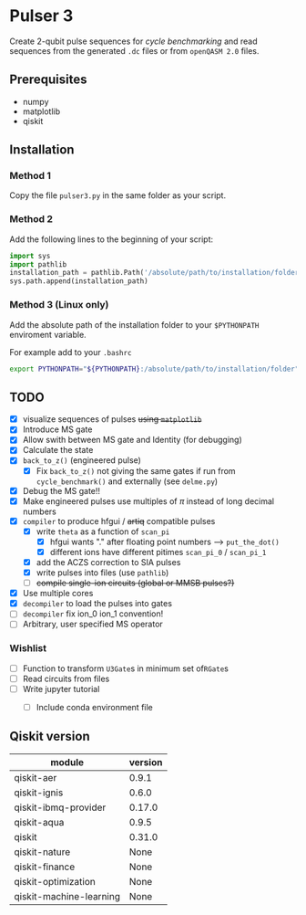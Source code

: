 # Pulser 3

Create 2-qubit pulse sequences for *cycle benchmarking* and read sequences from the generated `.dc` files or from `openQASM 2.0` files.

## Prerequisites
* numpy
* matplotlib
* qiskit

## Installation

### Method 1
Copy the file `pulser3.py` in the same folder as your script.

### Method 2
Add the following lines to the beginning of your script:
``` python
import sys
import pathlib
installation_path = pathlib.Path('/absolute/path/to/installation/folder')
sys.path.append(installation_path)
```
### Method 3 (Linux only)
Add the absolute path of the installation folder to your `$PYTHONPATH` enviroment variable.

For example add to your `.bashrc`

``` bash
export PYTHONPATH="${PYTHONPATH}:/absolute/path/to/installation/folder"
```

## TODO

- [x] visualize sequences of pulses ~~using `matplotlib`~~
- [x] Introduce MS gate
- [x] Allow swith between MS gate and Identity (for debugging)
- [x] Calculate the state
- [x] `back_to_z()`  (engineered pulse)
  - [x] Fix `back_to_z()` not giving the same gates if run from `cycle_benchmark()` and externally (see `delme.py`)
- [x] Debug the MS gate!!
- [x] Make engineered pulses use multiples of $\pi$ instead of long decimal numbers
- [x] `compiler` to produce hfgui / ~~artiq~~ compatible pulses
  - [x] write `theta` as a function of `scan_pi`
    - [x] hfgui wants "." after floating point numbers --> `put_the_dot()`
    - [x] different ions have different pitimes `scan_pi_0` / `scan_pi_1`
  - [x] add the ACZS correction to SIA pulses
  - [x] write pulses into files (use `pathlib`)
  - [ ] ~~compile single-ion circuits (global or MMSB pulses?)~~
- [x] Use multiple cores
- [x] `decompiler` to load the pulses into gates
- [ ] `decompiler` fix ion_0 ion_1 convention!
- [ ] Arbitrary, user specified MS operator

### Wishlist

- [ ] Function to transform `U3Gate`s in minimum set of`RGate`s
- [ ] Read circuits from files
- [ ] Write jupyter tutorial 
  - [ ] Include conda environment file


## Qiskit version

| module                    | version   |
|---------------------------|-----------|
| qiskit-aer                | 0.9.1     |
| qiskit-ignis              | 0.6.0     |
| qiskit-ibmq-provider      | 0.17.0    |
| qiskit-aqua               | 0.9.5     |
| qiskit                    | 0.31.0    |
| qiskit-nature             | None      |
| qiskit-finance            | None      |
| qiskit-optimization       | None      |
| qiskit-machine-learning   | None      |

